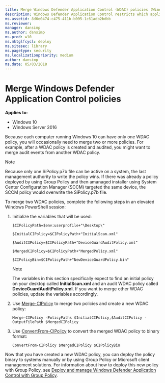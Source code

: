 ```yaml
---
title: Merge Windows Defender Application Control (WDAC) policies (Windows 10)
description: Windows Defender Application Control restricts which applications users are allowed to run and the code that runs in the system core.
ms.assetid: 8d6e0474-c475-411b-b095-1c61adb2bdbb
ms.reviewer: 
manager: dansimp
ms.author: dansimp
ms.prod: w10
ms.mktglfcycl: deploy
ms.sitesec: library
ms.pagetype: security
ms.localizationpriority: medium
author: dansimp
ms.date: 05/03/2018
---
```


# Merge Windows Defender Application Control policies

**Applies to:**

-   Windows 10
-   Windows Server 2016

Because each computer running Windows 10 can have only one WDAC policy, you will occasionally need to merge two or more policies. For example, after a WDAC policy is created and audited, you might want to merge audit events from another WDAC policy.

> [!NOTE]
> Because only one SiPolicy.p7b file can be active on a system, the last management authority to write the policy wins. If there was already a policy deployed by using Group Policy and then amanaged installer using System Center Configuration Manager (SCCM) targeted the same device, the SCCM policy would overwrite the SiPolicy.p7b file.

To merge two WDAC policies, complete the following steps in an elevated Windows PowerShell session:

1. Initialize the variables that will be used:

   `$CIPolicyPath=$env:userprofile+"\Desktop\"`

   `$InitialCIPolicy=$CIPolicyPath+"InitialScan.xml"`

   `$AuditCIPolicy=$CIPolicyPath+"DeviceGuardAuditPolicy.xml"`

   `$MergedCIPolicy=$CIPolicyPath+"MergedPolicy.xml"`

   `$CIPolicyBin=$CIPolicyPath+"NewDeviceGuardPolicy.bin"`

   > [!NOTE]
   > The variables in this section specifically expect to find an initial policy on your desktop called **InitialScan.xml** and an audit WDAC policy called **DeviceGuardAuditPolicy.xml**. If you want to merge other WDAC policies, update the variables accordingly.

2. Use [Merge-CIPolicy](https://docs.microsoft.com/powershell/module/configci/merge-cipolicy) to merge two policies and create a new WDAC policy:

   `Merge-CIPolicy -PolicyPaths $InitialCIPolicy,$AuditCIPolicy -OutputFilePath $MergedCIPolicy`

3. Use [ConvertFrom-CIPolicy](https://docs.microsoft.com/powershell/module/configci/convertfrom-cipolicy) to convert the merged WDAC policy to binary format:

   `ConvertFrom-CIPolicy $MergedCIPolicy $CIPolicyBin`

Now that you have created a new WDAC policy, you can deploy the policy binary to systems manually or by using Group Policy or Microsoft client management solutions. For information about how to deploy this new policy with Group Policy, see [Deploy and manage Windows Defender Application Control with Group Policy](deploy-windows-defender-application-control-policies-using-group-policy.md).

